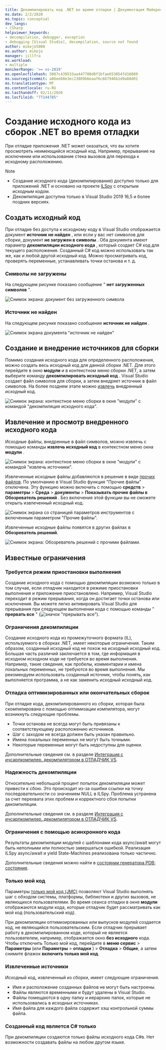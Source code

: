 ```yaml
---
title: Декомпилировать код .NET во время отладки | Документация Майкрософт
ms.date: 2/2/2020
ms.topic: conceptual
dev_langs:
- CSharp
helpviewer_keywords:
- decompilation, debugger, exception
- debugging [Visual Studio], decompilation, source not found
author: mikejo5000
ms.author: mikejo
manager: jillfra
ms.workload:
- multiple
monikerRange: '>= vs-2019'
ms.openlocfilehash: 5087c439533aa447708d0f1bfae653054fd16089
ms.sourcegitcommit: a86ee68e3ec23869b6eaaf6c6b7946b1d9a88d01
ms.translationtype: MT
ms.contentlocale: ru-RU
ms.lasthandoff: 02/11/2020
ms.locfileid: "77144785"
---
```

# <a name="generate-source-code-from-net-assemblies-while-debugging"></a>Создание исходного кода из сборок .NET во время отладки

При отладке приложения .NET может оказаться, что вы хотите просмотреть неимеющийся исходный код. Например, прерывание на исключении или использование стека вызовов для перехода к исходному расположению.

> [!NOTE]
> * Создание исходного кода (декомпилирование) доступно только для приложений .NET и основано на проекте [ILSpy](https://github.com/icsharpcode/ILSpy) с открытым исходным кодом.
> * Декомпиляция доступна только в Visual Studio 2019 16,5 и более поздних версиях.

## <a name="generate-source-code"></a>Создать исходный код

При отладке без доступа к исходному коду в Visual Studio отображается документ **источник не найден** , или если у вас нет символов для сборки, документ **не загружен в символы** . Оба документа имеют параметр **декомпиляции исходного кода** , который создает C# код для текущего расположения. Созданный C# код можно использовать так же, как и любой другой исходный код. Можно просматривать код, проверять переменные, устанавливать точки останова и т. д.

### <a name="no-symbols-loaded"></a>Символы не загружены

На следующем рисунке показано сообщение " **нет загруженных символов** ".

![Снимок экрана: документ без загруженного символа](media/decompilation-no-symbol-found.png)

### <a name="source-not-found"></a>Источник не найден

На следующем рисунке показано сообщение **источник не найден** .

![Снимок экрана документа "источник не найден"](media/decompilation-no-source-found.png)

## <a name="generate-and-embed-sources-for-an-assembly"></a>Создание и внедрение источников для сборки

Помимо создания исходного кода для определенного расположения, можно создать весь исходный код для данной сборки .NET. Для этого перейдите в окно **модули** и в контекстном меню сборки .NET, а затем выберите команду **декомпилировать исходный код** . Visual Studio создает файл символов для сборки, а затем внедряет источник в файл символов. На более позднем этапе можно [извлечь](#extract-and-view-the-embedded-source-code) внедренный исходный код.

![Снимок экрана: контекстное меню сборки в окне "модули" с командой "декомпиляция исходного кода".](media/decompilation-decompile-source-code.png)

## <a name="extract-and-view-the-embedded-source-code"></a>Извлечение и просмотр внедренного исходного кода

Исходные файлы, внедренные в файл символов, можно извлечь с помощью команды **извлечь исходный код** в контекстном меню окна **модули** .

![Снимок экрана: контекстное меню сборки в окне "модули" с командой "извлечь источники".](media/decompilation-extract-source-code.png)

Извлеченные исходные файлы добавляются в решение в виде [прочих файлов](../ide/reference/miscellaneous-files.md). По умолчанию в Visual Studio функция "Прочие файлы" отключена. Эту функцию можно включить с помощью **средств** > **параметры** > **Среда** > **документы** > **Показывать прочие файлы в Обозреватель решений** . Без включения этой функции вы не сможете открыть извлеченный исходный код.

![Снимок экрана со страницей параметров инструментов с включенным параметром "Прочие файлы".](media/decompilation-tools-options-misc-files.png)

Извлеченные исходные файлы появятся в других файлах в **Обозреватель решений**.

![Снимок экрана: Обозреватель решений с прочими файлами.](media/decompilation-solution-explorer.png)

## <a name="known-limitations"></a>Известные ограничения

### <a name="requires-break-mode"></a>Требуется режим приостановки выполнения

Создание исходного кода с помощью декомпиляции возможно только в том случае, если отладчик находится в режиме приостановки выполнения и приложение приостановлено. Например, Visual Studio переходит в режим прерывания, когда он достигает точки останова или исключения. Вы можете легко активировать Visual Studio для прерывания при следующем выполнении кода с помощью команды " **прервать все** " (![значок "прерывать все"](media/decompilation-break-all.png)).

### <a name="decompilation-limitations"></a>Ограничения декомпиляции

Создание исходного кода из промежуточного формата (IL), используемого в сборках .NET, имеет некоторые ограничения. Таким образом, созданный исходный код не похож на исходный исходный код. Большая часть различий заключается в том, где информация в исходном исходном коде не требуется во время выполнения. Например, такие сведения, как пробелы, комментарии и имена локальных переменных, не требуются во время выполнения. Мы рекомендуем использовать созданный источник, чтобы понять, как выполняется программа, а не как заменить исходный исходный код.

### <a name="debug-optimized-or-release-assemblies"></a>Отладка оптимизированных или окончательных сборок

При отладке кода, декомпилированного из сборки, которая была скомпилирована с помощью оптимизации компилятора, могут возникнуть следующие проблемы.
- Точки останова не всегда могут быть привязаны к соответствующему расположению источников.
- Шаг с заходом не всегда должен быть указан правильно.
- Имена локальных переменных не могут быть точными.
- Некоторые переменные могут быть недоступны для оценки.

Дополнительные сведения см. в разделе [Интеграция с ичсарпкомпилер. декомпилятором в ОТЛАДЧИК VS](https://github.com/icsharpcode/ILSpy/issues/1901).

### <a name="decompilation-reliability"></a>Надежность декомпиляции

Относительно небольшой процент попыток декомпиляции может привести к сбою. Это происходит из-за ошибки ссылки на точку последовательности со значением NULL в ILSpy.  Проблема устранена за счет перехвата этих проблем и корректного сбоя попытки декомпиляции.

Дополнительные сведения см. в разделе [Интеграция с ичсарпкомпилер. декомпилятором в ОТЛАДЧИК VS](https://github.com/icsharpcode/ILSpy/issues/1901).

### <a name="limitations-with-async-code"></a>Ограничения с помощью асинхронного кода

Результаты декомпиляции модулей с шаблонами кода async/await могут быть неполными или полностью завершаться ошибкой. Реализация ILSpy async/await и yield State-Machines реализована только частично. 

Дополнительные сведения можно найти в [состоянии генератора PDB: состояние](https://github.com/icsharpcode/ILSpy/issues/1422).

### <a name="just-my-code"></a>Только мой код

Параметры [только мой код (JMC)](https://docs.microsoft.com/visualstudio/debugger/just-my-code) позволяют Visual Studio выполнять шаг с обходом системы, платформы, библиотеки и других вызовов, не являющихся пользователями. Во время сеанса отладки в окне **модули** отображаются модули кода, которые отладчик будет рассматривать как мой код (пользовательский код).

При декомпиляции оптимизированных или выпусков модулей создается код, не являющийся пользовательским. Если отладчик прерывает работу в декомпилированном коде, который не является пользователем, например, отображается окно **без исходного** кода. Чтобы отключить Только мой код, перейдите в **меню сервис** > **Параметры** (или **Параметры** > **отладки** ) > **Отладка** > **Общие**, а затем снимите флажок **включить только мой код**.

### <a name="extracted-sources"></a>Извлеченные источники

Исходный код, извлеченный из сборки, имеет следующие ограничения.
- Имя и расположение созданных файлов не могут быть настроены.
- Файлы являются временными и будут удалены в Visual Studio.
- Файлы помещаются в одну папку и иерархию папок, которые не использовались в исходных источниках.
- Имя файла для каждого файла содержит хэш контрольной суммы файла.

### <a name="generated-code-is-c-only"></a>Созданный код является C# только
При декомпиляции создаются только файлы исходного кода C#в. Нет возможности создавать файлы на любом другом языке.